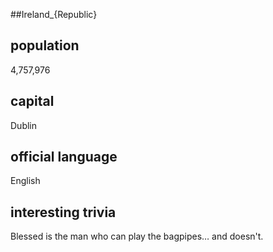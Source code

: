 ##Ireland_{Republic}
## population

4,757,976

## capital

 Dublin
 
## official language

English

## interesting trivia

Blessed is the man who can play the bagpipes… and doesn't.

